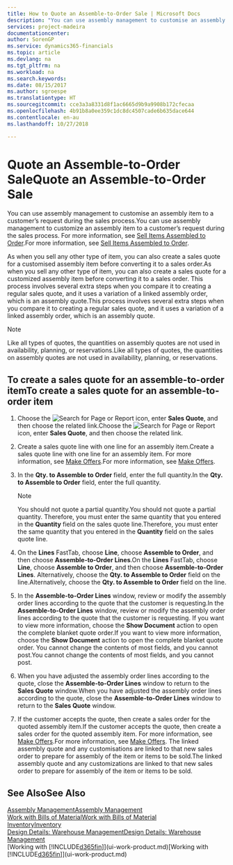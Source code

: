 ```yaml
---
title: How to Quote an Assemble-to-Order Sale | Microsoft Docs
description: "You can use assembly management to customise an assembly item to a customer’s request during the sales process."
services: project-madeira
documentationcenter: 
author: SorenGP
ms.service: dynamics365-financials
ms.topic: article
ms.devlang: na
ms.tgt_pltfrm: na
ms.workload: na
ms.search.keywords: 
ms.date: 08/15/2017
ms.author: sgroespe
ms.translationtype: HT
ms.sourcegitcommit: cce3a3a8331d8f1ac6665d9b9a9908b172cfecaa
ms.openlocfilehash: 4b91b8a0ee359c1dc8dc4507cade6b635dace644
ms.contentlocale: en-au
ms.lasthandoff: 10/27/2018

---
```

# <a name="quote-an-assemble-to-order-sale"></a><span data-ttu-id="09f37-103">Quote an Assemble-to-Order Sale</span><span class="sxs-lookup"><span data-stu-id="09f37-103">Quote an Assemble-to-Order Sale</span></span>
<span data-ttu-id="09f37-104">You can use assembly management to customise an assembly item to a customer’s request during the sales process.</span><span class="sxs-lookup"><span data-stu-id="09f37-104">You can use assembly management to customize an assembly item to a customer’s request during the sales process.</span></span> <span data-ttu-id="09f37-105">For more information, see [Sell Items Assembled to Order](assembly-how-to-sell-items-assembled-to-order.md).</span><span class="sxs-lookup"><span data-stu-id="09f37-105">For more information, see [Sell Items Assembled to Order](assembly-how-to-sell-items-assembled-to-order.md).</span></span>  

<span data-ttu-id="09f37-106">As when you sell any other type of item, you can also create a sales quote for a customised assembly item before converting it to a sales order.</span><span class="sxs-lookup"><span data-stu-id="09f37-106">As when you sell any other type of item, you can also create a sales quote for a customized assembly item before converting it to a sales order.</span></span> <span data-ttu-id="09f37-107">This process involves several extra steps when you compare it to creating a regular sales quote, and it uses a variation of a linked assembly order, which is an assembly quote.</span><span class="sxs-lookup"><span data-stu-id="09f37-107">This process involves several extra steps when you compare it to creating a regular sales quote, and it uses a variation of a linked assembly order, which is an assembly quote.</span></span>

> [!NOTE]  
>  <span data-ttu-id="09f37-108">Like all types of quotes, the quantities on assembly quotes are not used in availability, planning, or reservations.</span><span class="sxs-lookup"><span data-stu-id="09f37-108">Like all types of quotes, the quantities on assembly quotes are not used in availability, planning, or reservations.</span></span>  

## <a name="to-create-a-sales-quote-for-an-assemble-to-order-item"></a><span data-ttu-id="09f37-109">To create a sales quote for an assemble-to-order item</span><span class="sxs-lookup"><span data-stu-id="09f37-109">To create a sales quote for an assemble-to-order item</span></span>  
1.  <span data-ttu-id="09f37-110">Choose the ![Search for Page or Report](media/ui-search/search_small.png "Search for Page or Report icon") icon, enter **Sales Quote**, and then choose the related link.</span><span class="sxs-lookup"><span data-stu-id="09f37-110">Choose the ![Search for Page or Report](media/ui-search/search_small.png "Search for Page or Report icon") icon, enter **Sales Quote**, and then choose the related link.</span></span>  
2.  <span data-ttu-id="09f37-111">Create a sales quote line with one line for an assembly item.</span><span class="sxs-lookup"><span data-stu-id="09f37-111">Create a sales quote line with one line for an assembly item.</span></span> <span data-ttu-id="09f37-112">For more information, see [Make Offers](sales-how-make-offers.md).</span><span class="sxs-lookup"><span data-stu-id="09f37-112">For more information, see [Make Offers](sales-how-make-offers.md).</span></span>  
3.  <span data-ttu-id="09f37-113">In the **Qty. to Assemble to Order** field, enter the full quantity.</span><span class="sxs-lookup"><span data-stu-id="09f37-113">In the **Qty. to Assemble to Order** field, enter the full quantity.</span></span>

    > [!NOTE]  
    >  <span data-ttu-id="09f37-114">You should not quote a partial quantity.</span><span class="sxs-lookup"><span data-stu-id="09f37-114">You should not quote a partial quantity.</span></span> <span data-ttu-id="09f37-115">Therefore, you must enter the same quantity that you entered in the **Quantity** field on the sales quote line.</span><span class="sxs-lookup"><span data-stu-id="09f37-115">Therefore, you must enter the same quantity that you entered in the **Quantity** field on the sales quote line.</span></span>  

4.  <span data-ttu-id="09f37-116">On the **Lines** FastTab, choose **Line**, choose **Assemble to Order**, and then choose **Assemble-to-Order Lines**.</span><span class="sxs-lookup"><span data-stu-id="09f37-116">On the **Lines** FastTab, choose **Line**, choose **Assemble to Order**, and then choose **Assemble-to-Order Lines**.</span></span> <span data-ttu-id="09f37-117">Alternatively, choose the **Qty. to Assemble to Order** field on the line.</span><span class="sxs-lookup"><span data-stu-id="09f37-117">Alternatively, choose the **Qty. to Assemble to Order** field on the line.</span></span>  
5.  <span data-ttu-id="09f37-118">In the **Assemble-to-Order Lines** window, review or modify the assembly order lines according to the quote that the customer is requesting.</span><span class="sxs-lookup"><span data-stu-id="09f37-118">In the **Assemble-to-Order Lines** window, review or modify the assembly order lines according to the quote that the customer is requesting.</span></span> <span data-ttu-id="09f37-119">If you want to view more information, choose the **Show Document** action to open the complete blanket quote order.</span><span class="sxs-lookup"><span data-stu-id="09f37-119">If you want to view more information, choose the **Show Document** action to open the complete blanket quote order.</span></span> <span data-ttu-id="09f37-120">You cannot change the contents of most fields, and you cannot post.</span><span class="sxs-lookup"><span data-stu-id="09f37-120">You cannot change the contents of most fields, and you cannot post.</span></span>  
6.  <span data-ttu-id="09f37-121">When you have adjusted the assembly order lines according to the quote, close the **Assemble-to-Order Lines** window to return to the **Sales Quote** window.</span><span class="sxs-lookup"><span data-stu-id="09f37-121">When you have adjusted the assembly order lines according to the quote, close the **Assemble-to-Order Lines** window to return to the **Sales Quote** window.</span></span>  
7.  <span data-ttu-id="09f37-122">If the customer accepts the quote, then create a sales order for the quoted assembly item.</span><span class="sxs-lookup"><span data-stu-id="09f37-122">If the customer accepts the quote, then create a sales order for the quoted assembly item.</span></span> <span data-ttu-id="09f37-123">For more information, see [Make Offers](sales-how-make-offers.md).</span><span class="sxs-lookup"><span data-stu-id="09f37-123">For more information, see [Make Offers](sales-how-make-offers.md).</span></span> <span data-ttu-id="09f37-124">The linked assembly quote and any customisations are linked to that new sales order to prepare for assembly of the item or items to be sold.</span><span class="sxs-lookup"><span data-stu-id="09f37-124">The linked assembly quote and any customizations are linked to that new sales order to prepare for assembly of the item or items to be sold.</span></span>  

## <a name="see-also"></a><span data-ttu-id="09f37-125">See Also</span><span class="sxs-lookup"><span data-stu-id="09f37-125">See Also</span></span>  
[<span data-ttu-id="09f37-126">Assembly Management</span><span class="sxs-lookup"><span data-stu-id="09f37-126">Assembly Management</span></span>](assembly-assemble-items.md)  
[<span data-ttu-id="09f37-127">Work with Bills of Material</span><span class="sxs-lookup"><span data-stu-id="09f37-127">Work with Bills of Material</span></span>](inventory-how-work-BOMs.md)  
[<span data-ttu-id="09f37-128">Inventory</span><span class="sxs-lookup"><span data-stu-id="09f37-128">Inventory</span></span>](inventory-manage-inventory.md)  
[<span data-ttu-id="09f37-129">Design Details: Warehouse Management</span><span class="sxs-lookup"><span data-stu-id="09f37-129">Design Details: Warehouse Management</span></span>](design-details-warehouse-management.md)  
<span data-ttu-id="09f37-130">[Working with [!INCLUDE[d365fin](includes/d365fin_md.md)]](ui-work-product.md)</span><span class="sxs-lookup"><span data-stu-id="09f37-130">[Working with [!INCLUDE[d365fin](includes/d365fin_md.md)]](ui-work-product.md)</span></span>

